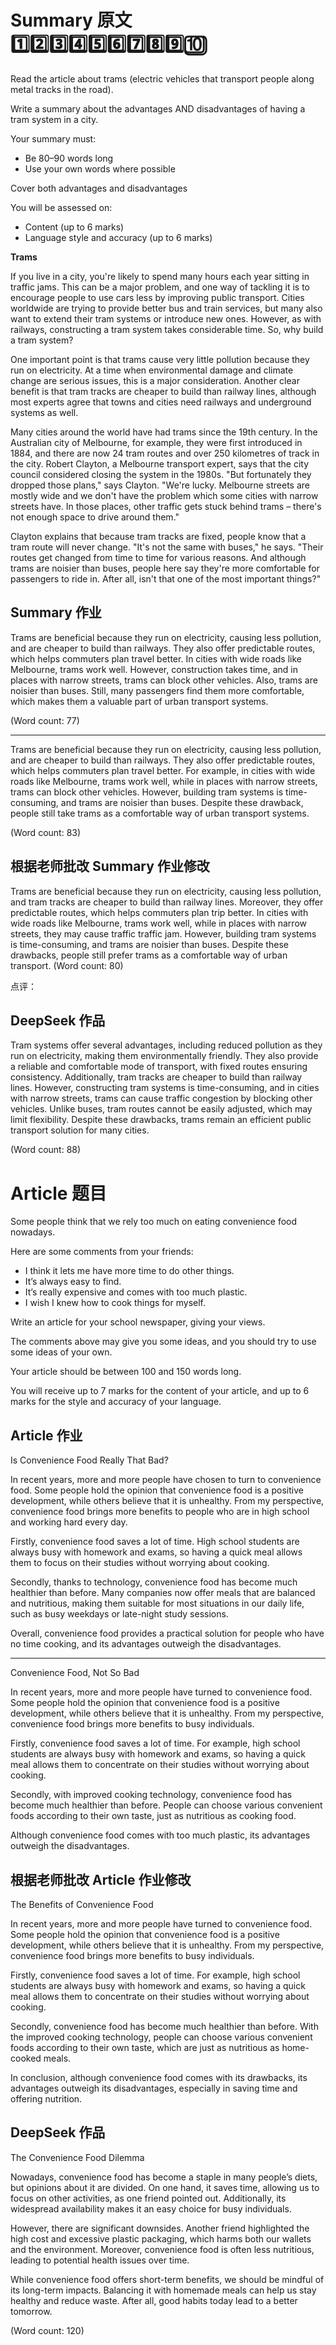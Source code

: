 # Summary 原文 1️⃣2️⃣3️⃣4️⃣5️⃣6️⃣7️⃣8️⃣9️⃣🔟
Read the article about trams (electric vehicles that transport people along metal tracks in the road).

Write a summary about the advantages AND disadvantages of having a tram system in a city.

Your summary must:
- Be 80–90 words long
- Use your own words where possible

Cover both advantages and disadvantages

You will be assessed on:
- Content (up to 6 marks)
- Language style and accuracy (up to 6 marks)

**Trams**

If you live in a city, you're likely to spend many hours each year sitting in traffic jams. This can be a major problem, and one way of tackling it is to encourage people to use cars less by improving public transport. Cities worldwide are trying to provide better bus and train services, but many also want to extend their tram systems or introduce new ones. However, as with railways, constructing a tram system takes considerable time. So, why build a tram system?

One important point is that trams cause very little pollution because they run on electricity. At a time when environmental damage and climate change are serious issues, this is a major consideration. Another clear benefit is that tram tracks are cheaper to build than railway lines, although most experts agree that towns and cities need railways and underground systems as well.

Many cities around the world have had trams since the 19th century. In the Australian city of Melbourne, for example, they were first introduced in 1884, and there are now 24 tram routes and over 250 kilometres of track in the city. Robert Clayton, a Melbourne transport expert, says that the city council considered closing the system in the 1980s. "But fortunately they dropped those plans," says Clayton. "We're lucky. Melbourne streets are mostly wide and we don't have the problem which some cities with narrow streets have. In those places, other traffic gets stuck behind trams – there's not enough space to drive around them."

Clayton explains that because tram tracks are fixed, people know that a tram route will never change. "It's not the same with buses," he says. "Their routes get changed from time to time for various reasons. And although trams are noisier than buses, people here say they're more comfortable for passengers to ride in. After all, isn't that one of the most important things?"

## Summary 作业
Trams are beneficial because they run on electricity, causing less pollution, and are cheaper to build than railways. They also offer predictable routes, which helps commuters plan travel better. In cities with wide roads like Melbourne, trams work well. However, construction takes time, and in places with narrow streets, trams can block other vehicles. Also, trams are noisier than buses. Still, many passengers find them more comfortable, which makes them a valuable part of urban transport systems.

(Word count: 77)

-------------------------------

Trams are beneficial because they run on electricity, causing less pollution, and are cheaper to build than railways. They also offer predictable routes, which helps commuters plan travel better. For example, in cities with wide roads like Melbourne, trams work well, while in places with narrow streets, trams can block other vehicles. However, building tram systems is time-consuming, and trams are noisier than buses. Despite these drawback, people still take trams as a comfortable way of urban transport systems.

(Word count: 83)

## 根据老师批改 Summary 作业修改
Trams are beneficial because they run on electricity, causing less pollution, and tram tracks are cheaper to build than railway lines. Moreover, they offer predictable routes, which helps commuters plan trip better. In cities with wide roads like Melbourne, trams work well, while in places with narrow streets, they may cause traffic traffic jam. However, building tram systems is time-consuming, and trams are noisier than buses. Despite these drawbacks, people still prefer trams as a comfortable way of urban transport.
(Word count: 80)

点评：

## DeepSeek 作品
Tram systems offer several advantages, including reduced pollution as they run on electricity, making them environmentally friendly. They also provide a reliable and comfortable mode of transport, with fixed routes ensuring consistency. Additionally, tram tracks are cheaper to build than railway lines. However, constructing tram systems is time-consuming, and in cities with narrow streets, trams can cause traffic congestion by blocking other vehicles. Unlike buses, tram routes cannot be easily adjusted, which may limit flexibility. Despite these drawbacks, trams remain an efficient public transport solution for many cities.

(Word count: 88)

# Article 题目
Some people think that we rely too much on eating convenience food nowadays.

Here are some comments from your friends:
- I think it lets me have more time to do other things.
- It’s always easy to find.
- It’s really expensive and comes with too much plastic.
- I wish I knew how to cook things for myself.

Write an article for your school newspaper, giving your views.

The comments above may give you some ideas, and you should try to use some ideas of your own.

Your article should be between 100 and 150 words long.

You will receive up to 7 marks for the content of your article, and up to 6 marks for the style and accuracy of your language.

## Article 作业
Is Convenience Food Really That Bad?

In recent years, more and more people have chosen to turn to convenience food. Some people hold the opinion that convenience food is a positive development, while others believe that it is unhealthy. From my perspective, convenience food brings more benefits to people who are in high school and working hard every day.

Firstly, convenience food saves a lot of time. High school students are always busy with homework and exams, so having a quick meal allows them to focus on their studies without worrying about cooking. 

Secondly, thanks to technology, convenience food has become much healthier than before. Many companies now offer meals that are balanced and nutritious, making them suitable for most situations in our daily life, such as busy weekdays or late-night study sessions.

Overall, convenience food provides a practical solution for people who have no time cooking, and its advantages outweigh the disadvantages.

------------------------------

Convenience Food, Not So Bad

In recent years, more and more people have turned to convenience food. Some people hold the opinion that convenience food is a positive development, while others believe that it is unhealthy. From my perspective, convenience food brings more benefits to busy individuals.

Firstly, convenience food saves a lot of time. For example, high school students are always busy with homework and exams, so having a quick meal allows them to concentrate on their studies without worrying about cooking. 

Secondly, with improved cooking technology, convenience food has become much healthier than before. People can choose various convenient foods according to their own taste, 
just as nutritious as cooking food.

Although convenience food comes with too much plastic, its advantages outweigh the disadvantages.

## 根据老师批改 Article 作业修改
The Benefits of Convenience Food

In recent years, more and more people have turned to convenience food. Some people hold the opinion that convenience food is a positive development, while others believe that it is unhealthy. From my perspective, convenience food brings more benefits to busy individuals.

Firstly, convenience food saves a lot of time. For example, high school students are always busy with homework and exams, so having a quick meal allows them to concentrate on their studies without worrying about cooking. 

Secondly, convenience food has become much healthier than before. With the improved cooking technology, people can choose various convenient foods according to their own taste, which are just as nutritious as home-cooked meals.

In conclusion, although convenience food comes with its drawbacks, its advantages outweigh its disadvantages, especially in saving time and offering nutrition.

## DeepSeek 作品
The Convenience Food Dilemma

Nowadays, convenience food has become a staple in many people’s diets, but opinions about it are divided. On one hand, it saves time, allowing us to focus on other activities, as one friend pointed out. Additionally, its widespread availability makes it an easy choice for busy individuals.

However, there are significant downsides. Another friend highlighted the high cost and excessive plastic packaging, which harms both our wallets and the environment. Moreover, convenience food is often less nutritious, leading to potential health issues over time.

While convenience food offers short-term benefits, we should be mindful of its long-term impacts. Balancing it with homemade meals can help us stay healthy and reduce waste. After all, good habits today lead to a better tomorrow.

(Word count: 120)
